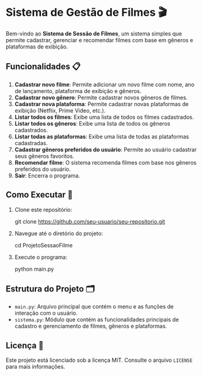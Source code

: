 # Sistema de Gestão de Filmes 🎬

Bem-vindo ao **Sistema de Sessão de Filmes**, um sistema simples que permite cadastrar, gerenciar e recomendar filmes com base em gêneros e plataformas de exibição.

## Funcionalidades 📋

1. **Cadastrar novo filme**: Permite adicionar um novo filme com nome, ano de lançamento, plataforma de exibição e gêneros.
2. **Cadastrar novo gênero**: Permite cadastrar novos gêneros de filmes.
3. **Cadastrar nova plataforma**: Permite cadastrar novas plataformas de exibição (Netflix, Prime Video, etc.).
4. **Listar todos os filmes**: Exibe uma lista de todos os filmes cadastrados.
5. **Listar todos os gêneros**: Exibe uma lista de todos os gêneros cadastrados.
6. **Listar todas as plataformas**: Exibe uma lista de todas as plataformas cadastradas.
7. **Cadastrar gêneros preferidos do usuário**: Permite ao usuário cadastrar seus gêneros favoritos.
8. **Recomendar filme**: O sistema recomenda filmes com base nos gêneros preferidos do usuário.
9. **Sair**: Encerra o programa.

## Como Executar 🚀

1. Clone este repositório:

   git clone https://github.com/seu-usuario/seu-repositorio.git

2. Navegue até o diretório do projeto:

   cd ProjetoSessaoFilme

3. Execute o programa:

   python main.py

## Estrutura do Projeto 🗂️

- `main.py`: Arquivo principal que contém o menu e as funções de interação com o usuário.
- `sistema.py`: Módulo que contém as funcionalidades principais de cadastro e gerenciamento de filmes, gêneros e plataformas.


## Licença 📄

Este projeto está licenciado sob a licença MIT. Consulte o arquivo `LICENSE` para mais informações.
